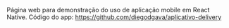Página web para demonstração do uso de aplicação mobile em React Native.
Código do app:
https://github.com/diegodgava/aplicativo-delivery

